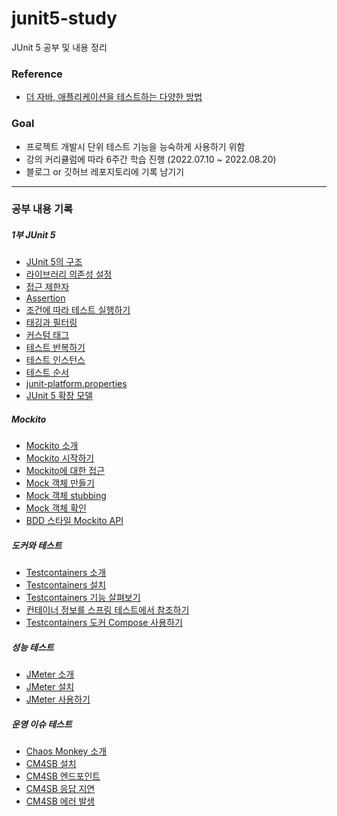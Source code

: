 # junit5-study
JUnit 5 공부 및 내용 정리 

### Reference
- [더 자바, 애플리케이션을 테스트하는 다양한 방법](https://www.inflearn.com/course/the-java-application-test)


### Goal

- 프로젝트 개발시 단위 테스트 기능을 능숙하게 사용하기 위함
- 강의 커리큘럼에 따라 6주간 학습 진행 (2022.07.10 ~ 2022.08.20)
- 블로그 or 깃허브 레포지토리에 기록 남기기

___

### 공부 내용 기록
##### 1부 JUnit 5
- [JUnit 5의 구조](https://github.com/Kim-Juwon/today-i-learned/blob/main/junit5/JUnit%205%EC%9D%98%20%EA%B5%AC%EC%A1%B0.md) 
- [라이브러리 의존성 설정](https://github.com/Kim-Juwon/today-i-learned/blob/main/junit5/JUnit%205%20%EC%9D%98%EC%A1%B4%EC%84%B1%20%EC%84%A4%EC%A0%95.md)
- [접근 제한자](https://github.com/Kim-Juwon/today-i-learned/blob/main/junit5/%EC%A0%91%EA%B7%BC%20%EC%A0%9C%ED%95%9C%EC%9E%90.md)
- [Assertion](https://github.com/Kim-Juwon/today-i-learned/blob/main/junit5/Assertion.md) 
- [조건에 따라 테스트 실행하기](https://github.com/Kim-Juwon/today-i-learned/blob/main/junit5/%EC%A1%B0%EA%B1%B4%EC%97%90%20%EB%94%B0%EB%9D%BC%20%ED%85%8C%EC%8A%A4%ED%8A%B8%20%EC%8B%A4%ED%96%89%ED%95%98%EA%B8%B0.md) 
- [태깅과 필터링](https://github.com/Kim-Juwon/today-i-learned/blob/main/junit5/%ED%83%9C%EA%B9%85%EA%B3%BC%20%ED%95%84%ED%84%B0%EB%A7%81.md) 
- [커스텀 태그](https://github.com/Kim-Juwon/today-i-learned/blob/main/junit5/%EC%BB%A4%EC%8A%A4%ED%85%80%20%ED%83%9C%EA%B7%B8.md) 
- [테스트 반복하기](https://github.com/Kim-Juwon/today-i-learned/blob/main/junit5/%ED%85%8C%EC%8A%A4%ED%8A%B8%20%EB%B0%98%EB%B3%B5%ED%95%98%EA%B8%B0.md) 
- [테스트 인스턴스](https://github.com/Kim-Juwon/today-i-learned/blob/main/junit5/%ED%85%8C%EC%8A%A4%ED%8A%B8%20%EC%9D%B8%EC%8A%A4%ED%84%B4%EC%8A%A4.md) 
- [테스트 순서](https://github.com/Kim-Juwon/today-i-learned/blob/main/junit5/%ED%85%8C%EC%8A%A4%ED%8A%B8%20%EC%88%9C%EC%84%9C.md) 
- [junit-platform.properties](https://github.com/Kim-Juwon/today-i-learned/blob/main/junit5/junit-platform.properties.md) 
- [JUnit 5 확장 모델](https://github.com/Kim-Juwon/today-i-learned/blob/main/junit5/Junit%205%20%ED%99%95%EC%9E%A5%20%EB%AA%A8%EB%8D%B8.md) 

##### Mockito
- [Mockito 소개](https://github.com/Kim-Juwon/today-i-learned/blob/main/junit5/Mockito%20%EC%86%8C%EA%B0%9C.md)
- [Mockito 시작하기](https://github.com/Kim-Juwon/today-i-learned/blob/main/junit5/Mockito%20%EC%8B%9C%EC%9E%91%ED%95%98%EA%B8%B0.md)
- [Mockito에 대한 접근](https://github.com/Kim-Juwon/today-i-learned/blob/main/junit5/Mockito%EC%97%90%20%EB%8C%80%ED%95%9C%20%EC%A0%91%EA%B7%BC.md)
- [Mock 객체 만들기](https://github.com/Kim-Juwon/today-i-learned/blob/main/junit5/Mock%20%EA%B0%9D%EC%B2%B4%20%EB%A7%8C%EB%93%A4%EA%B8%B0.md)
- [Mock 객체 stubbing](https://github.com/Kim-Juwon/today-i-learned/blob/main/junit5/Mock%20%EA%B0%9D%EC%B2%B4%20stubbing.md)
- [Mock 객체 확인](https://github.com/Kim-Juwon/today-i-learned/blob/main/junit5/Mock%20%EA%B0%9D%EC%B2%B4%20%ED%99%95%EC%9D%B8.md)
- [BDD 스타일 Mockito API](https://github.com/Kim-Juwon/today-i-learned/blob/main/junit5/Mockito%20BDD%20%EC%8A%A4%ED%83%80%EC%9D%BC%20API.md)

##### 도커와 테스트
- [Testcontainers 소개](https://github.com/Kim-Juwon/today-i-learned/blob/main/junit5/Testcontainers%20%EC%86%8C%EA%B0%9C.md)
- [Testcontainers 설치](https://github.com/Kim-Juwon/today-i-learned/blob/main/junit5/Testcontainers%20%EC%84%A4%EC%B9%98.md)
- [Testcontainers 기능 살펴보기](https://github.com/Kim-Juwon/today-i-learned/blob/main/junit5/Testcontainers%20%EA%B8%B0%EB%8A%A5.md)
- [컨테이너 정보를 스프링 테스트에서 참조하기](https://github.com/Kim-Juwon/today-i-learned/blob/main/junit5/%EC%BB%A8%ED%85%8C%EC%9D%B4%EB%84%88%20%EC%A0%95%EB%B3%B4%EB%A5%BC%20%EC%8A%A4%ED%94%84%EB%A7%81%EC%97%90%EC%84%9C%20%EC%B0%B8%EC%A1%B0%ED%95%98%EA%B8%B0.md)
- [Testcontainers 도커 Compose 사용하기](https://github.com/Kim-Juwon/today-i-learned/blob/main/junit5/Testcontainers%20%EB%8F%84%EC%BB%A4%20Compose.md)

##### 성능 테스트
- [JMeter 소개](https://github.com/Kim-Juwon/today-i-learned/blob/main/junit5/JMeter%20%EC%86%8C%EA%B0%9C.md)
- [JMeter 설치](https://github.com/Kim-Juwon/today-i-learned/blob/main/junit5/JMeter%20%EC%84%A4%EC%B9%98.md)
- [JMeter 사용하기](https://github.com/Kim-Juwon/today-i-learned/blob/main/junit5/JMeter%20%EC%82%AC%EC%9A%A9%ED%95%98%EA%B8%B0.md)

##### 운영 이슈 테스트
- [Chaos Monkey 소개](https://github.com/Kim-Juwon/today-i-learned/blob/main/junit5/Chaos%20Monkey%20%EC%86%8C%EA%B0%9C.md)
- [CM4SB 설치](https://github.com/Kim-Juwon/today-i-learned/blob/main/junit5/CM4SB%20%EC%84%A4%EC%B9%98.md)
- [CM4SB 엔드포인트](https://github.com/Kim-Juwon/today-i-learned/blob/main/junit5/CM4SB%20Endpoint.md)
- [CM4SB 응답 지연](https://github.com/Kim-Juwon/today-i-learned/blob/main/junit5/CM4SB%20%EC%9D%91%EB%8B%B5%20%EC%A7%80%EC%97%B0.md)
- [CM4SB 에러 발생](https://github.com/Kim-Juwon/today-i-learned/blob/main/junit5/CM4SB%20%EC%97%90%EB%9F%AC%20%EB%B0%9C%EC%83%9D.md)
